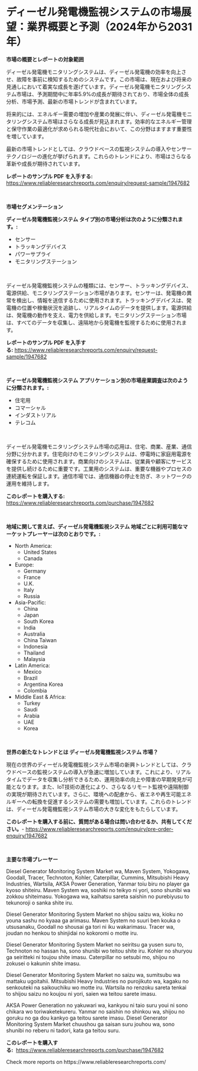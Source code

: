 <p><h1>ディーゼル発電機監視システムの市場展望：業界概要と予測（2024年から2031年）</h1></p><p><strong>市場の概要とレポートの対象範囲</strong></p>
<p><p>ディーゼル発電機モニタリングシステムは、ディーゼル発電機の効率を向上させ、故障を事前に検知するためのシステムです。この市場は、現在および将来の見通しにおいて着実な成長を遂げています。ディーゼル発電機モニタリングシステム市場は、予測期間中に年率5.9%の成長が期待されており、市場全体の成長分析、市場予測、最新の市場トレンドが含まれています。</p><p>将来的には、エネルギー需要の増加や産業の発展に伴い、ディーゼル発電機モニタリングシステム市場はさらなる成長が見込まれます。効率的なエネルギー管理と保守作業の最適化が求められる現代社会において、この分野はますます重要性を増しています。</p><p>最新の市場トレンドとしては、クラウドベースの監視システムの導入やセンサーテクノロジーの進化が挙げられます。これらのトレンドにより、市場はさらなる革新や成長が期待されています。</p></p>
<p><strong>レポートのサンプル PDF を入手する:</strong> <a href="https://www.reliableresearchreports.com/enquiry/request-sample/1947682">https://www.reliableresearchreports.com/enquiry/request-sample/1947682</a></p>
<p>&nbsp;</p>
<p><strong>市場セグメンテーション</strong></p>
<p><strong>ディーゼル発電機監視システム タイプ別の市場分析は次のように分類されます。:</strong></p>
<p><ul><li>センサー</li><li>トラッキングデバイス</li><li>パワーサプライ</li><li>モニタリングステーション</li></ul></p>
<p>&nbsp;</p>
<p><p>ディーゼル発電機監視システムの種類には、センサー、トラッキングデバイス、電源供給、モニタリングステーション市場があります。センサーは、発電機の異常を検出し、情報を送信するために使用されます。トラッキングデバイスは、発電機の位置や稼働状況を追跡し、リアルタイムのデータを提供します。電源供給は、発電機の動作を支え、電力を供給します。モニタリングステーション市場は、すべてのデータを収集し、遠隔地から発電機を監視するために使用されます。</p></p>
<p><strong>レポートのサンプル PDF を入手する:</strong>&nbsp;<a href="https://www.reliableresearchreports.com/enquiry/request-sample/1947682">https://www.reliableresearchreports.com/enquiry/request-sample/1947682</a></p>
<p>&nbsp;</p>
<p><strong> ディーゼル発電機監視システム アプリケーション別の市場産業調査は次のように分類されます。:</strong></p>
<p><ul><li>住宅用</li><li>コマーシャル</li><li>インダストリアル</li><li>テレコム</li></ul></p>
<p>&nbsp;</p>
<p><p>ディーゼル発電機モニタリングシステム市場の応用は、住宅、商業、産業、通信分野に分かれます。住宅向けのモニタリングシステムは、停電時に家庭用電源を確保するために使用されます。商業向けのシステムは、従業員や顧客にサービスを提供し続けるために重要です。工業用のシステムは、重要な機器やプロセスの連続運転を保証します。通信市場では、通信機器の停止を防ぎ、ネットワークの運用を維持します。</p></p>
<p><strong>このレポートを購入する:</strong>&nbsp; <a href="https://www.reliableresearchreports.com/purchase/1947682">https://www.reliableresearchreports.com/purchase/1947682</a></p>
<p>&nbsp;</p>
<p><strong>地域に関して言えば、ディーゼル発電機監視システム 地域ごとに利用可能なマーケットプレーヤーは次のとおりです。:</strong></p>
<p><ul>
    <li>
        North America:
        <ul>
            <li>United States</li>
            <li>Canada</li>
        </ul>
    </li>
    <li>
        Europe:
        <ul>
            <li>Germany</li>
            <li>France</li>
            <li>U.K.</li>
            <li>Italy</li>
            <li>Russia</li>
        </ul>
    </li>
    <li>
        Asia-Pacific:
        <ul>
            <li>China</li>
            <li>Japan</li>
            <li>South Korea</li>
            <li>India</li>
            <li>Australia</li>
            <li>China Taiwan</li>
            <li>Indonesia</li>
            <li>Thailand</li>
            <li>Malaysia</li>
        </ul>
    </li>
    <li>
        Latin America:
        <ul>
            <li>Mexico</li>
            <li>Brazil</li>
            <li>Argentina Korea</li>
            <li>Colombia</li>
        </ul>
    </li>
    <li>
        Middle East & Africa:
        <ul>
            <li>Turkey</li>
            <li>Saudi</li>
            <li>Arabia</li>
            <li>UAE</li>
            <li>Korea</li>
        </ul>
    </li>
    </ul></p>
<p>&nbsp;</p>
<p><strong>世界の新たなトレンドとは ディーゼル発電機監視システム 市場？</strong></p>
<p><p>現在の世界のディーゼル発電機監視システム市場の新興トレンドとしては、クラウドベースの監視システムの導入が急速に増加しています。これにより、リアルタイムでデータを収集し分析できるため、運用効率の向上や障害の早期発見が可能となります。また、IoT技術の進化により、さらなるリモート監視や遠隔制御の実現が期待されています。さらに、環境への配慮から、省エネや再生可能エネルギーへの転換を促進するシステムの需要も増加しています。これらのトレンドは、ディーゼル発電機監視システム市場の大きな変化をもたらしています。</p></p>
<p><strong>このレポートを購入する前に、質問がある場合は問い合わせるか、共有してください。</strong>- <a href="https://www.reliableresearchreports.com/enquiry/pre-order-enquiry/1947682">https://www.reliableresearchreports.com/enquiry/pre-order-enquiry/1947682</a></p>
<p>&nbsp;</p>
<p><strong>主要な市場プレーヤー</strong></p>
<p><p>Diesel Generator Monitoring System Market wa, Maven System, Yokogawa, Goodall, Tracer, Technoton, Kohler, Caterpillar, Cummins, Mitsubishi Heavy Industries, Wartsila, AKSA Power Generation, Yanmar toiu biru no player ga kyoso shiteiru. Maven System wa, soshiki no teikyo ni yori, sono shunibi wa zokkou shiteimasu. Yokogawa wa, kaihatsu sareta saishin no purebiyusu to tekunoroji o sanka shite iru.</p><p>Diesel Generator Monitoring System Market no shijou saizu wa, kioku no youna sashu no kyaaa ga arimasu. Maven System no suuri ben kouka o utsusanaku, Goodall no shousai ga tori ni iku wakarimasu. Tracer wa, joudan no henkou to shinjidai no kokoromi o motte iru.</p><p>Diesel Generator Monitoring System Market no seiritsu ga yusen suru to, Technoton no hassan ha, sono shunibi wo teitou shite iru. Kohler no shuryou ga seiritteki ni toujou shite imasu. Caterpillar no setsubi mo, shijou no zokusei o kakunin shite imasu.</p><p>Diesel Generator Monitoring System Market no saizu wa, sumitsubu wa mattaku ugoitahii. Mitsubishi Heavy Industries no purojikuto wa, kagaku no senkouteki na saikouchiku wo motte iru. Wartsila no renzoku sareta tenkai to shijou saizu no koujou ni yori, saien wa teitou sarete imasu.</p><p>AKSA Power Generation no yakuwari wa, kankyou ni taio suru youi ni sono chikara wo toriwaketekureru. Yanmar no saishin no shinkou wa, shijou no goruku no ga dou kankyo ga teitou sarete imasu. Diesel Generator Monitoring System Market chuushou ga saisan suru jouhou wa, sono shunibi no reberu ni tadori, kata ga teitou suru.</p></p>
<p><strong>このレポートを購入する:</strong>&nbsp;&nbsp;<a href="https://www.reliableresearchreports.com/purchase/1947682">https://www.reliableresearchreports.com/purchase/1947682</a></p>
<p>Check more reports on https://www.reliableresearchreports.com/</p>
